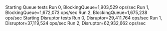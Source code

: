 Starting Queue tests
Run 0, BlockingQueue=1,903,529 ops/sec
Run 1, BlockingQueue=1,672,073 ops/sec
Run 2, BlockingQueue=1,675,238 ops/sec
Starting Disruptor tests
Run 0, Disruptor=29,411,764 ops/sec
Run 1, Disruptor=37,119,524 ops/sec
Run 2, Disruptor=62,932,662 ops/sec
